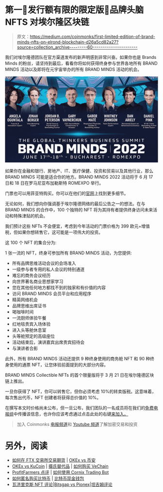 # 第一🚀发行额有限的限定版🚀品牌头脑 NFTS 对埃尔隆区块链

> 原文：<https://medium.com/coinmonks/first-limited-edition-of-brand-minds-nfts-on-elrond-blockchain-d26a5cd82a27?source=collection_archive---------60----------------------->

我们对埃尔隆德团队在官方渠道发布的新声明感到非常兴奋。如果你也是 Brands Minds 的粉丝，请坚持到最后，看看你将如何获得终身参与世界各地所有 BRAND MINDS 活动以及即将在元宇宙举办的所有 BRAND MINDS 活动的机会。

![](img/6cd28fe4eddee9d46d6d0a6e15e368bf.png)

如果你在金融和银行、房地产、IT、医疗保健、投资和贸易以及其他行业，那么 BRAND MINDS 可能是适合你的地方。BRAND MINDS 2022 活动将于 6 月 17 日和 18 日在罗马尼亚布加勒斯特 ROMEXPO 举行。

门票也可以用菲亚特购买。你可以在他们的[官网](https://brandminds.ro/)上找到更多细节。

无论如何，我们想向你强调基于埃尔隆德网络的最后公告之一的想法。在与 BRAND MINDS 的合作中，100 个独特的 NFT 将为其持有者提供终身访问未来活动和特殊津贴的机会。

我们预计这些 NFTs 不会便宜，考虑到今年活动的门票价格为 399 欧元+增值税，但如果你想转售它，这可能是一项伟大的投资。

这 100 个 NFT 的集合分为:

1 张一流的 NFT，终身可参加所有 BRAND MINDS 活动，为您提供:

*   所有品牌思维活动会议的会场准入
*   一级参与者专用的私人会议的特别通道
*   难忘的商务会议经历
*   向世界著名商业思想家学习
*   您在其他任何地方都找不到的独家和有价值的内容
*   访问 BRAND MINDS 会员平台和应用程序
*   精英网络机会
*   品牌思维出席证书
*   喝咖啡时间
*   一流厨师体验午餐
*   红地毯贵宾入场体验
*   进入头等舱休息室
*   头等舱预定的高级座位
*   活动结束后，演讲嘉宾出席贵宾招待会
*   与演讲者合影

此外，所有 BRAND MINDS 活动还提供 9 种终身使用的商务舱 NFT 和 90 种终身使用的通票 NFT，让您体验前面提到的大部分内容。

BRAND MINDS Collectible NFTs 的首个限量版将于 3 月 21 日在埃尔隆德区块链上推出。

一旦你获得了 NFT，你可以转售它，但你必须考虑 10%的转卖版税。这意味着，每次售出代币，NFT 创建者将获得总价值的 10%。

在撰写本文时价格尚未公布，但一旦公布，我们团队的一名成员将在我们的[免费电报组](https://t.me/+NQbP3V_iaKQwMDYy)中传播该信息，也许你应该考虑通过点击此处的右键[来加入。](https://t.me/+NQbP3V_iaKQwMDYy)

> 加入 Coinmonks [电报频道](https://t.me/coincodecap)和 [Youtube 频道](https://www.youtube.com/c/coinmonks/videos)了解加密交易和投资

# 另外，阅读

*   [如何在 FTX 交易所交易期货](https://coincodecap.com/ftx-futures-trading) | [OKEx vs 币安](https://coincodecap.com/okex-vs-binance)
*   [OKEx vs KuCoin](https://coincodecap.com/okex-kucoin) | [摄氏替代品](https://coincodecap.com/celsius-alternatives) | [如何购买 VeChain](https://coincodecap.com/buy-vechain)
*   [ProfitFarmers 点评](https://coincodecap.com/profitfarmers-review) | [如何使用 Cornix Trading Bot](https://coincodecap.com/cornix-trading-bot)
*   [如何匿名购买比特币](https://coincodecap.com/buy-bitcoin-anonymously) | [比特币现金钱包](https://coincodecap.com/bitcoin-cash-wallets)
*   [瓦济里克斯 NFT 评论](https://coincodecap.com/wazirx-nft-review)|[Bitsgap vs Pionex](https://coincodecap.com/bitsgap-vs-pionex)|[坦吉姆评论](https://coincodecap.com/tangem-wallet-review)